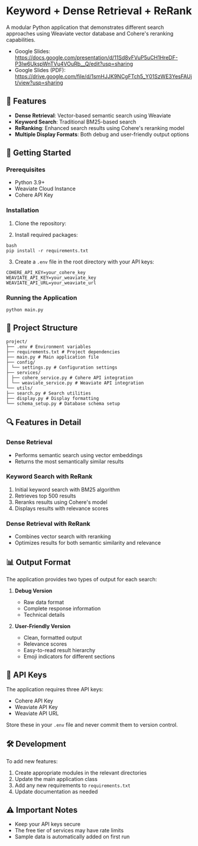 # Keyword + Dense Retrieval + ReRank

A modular Python application that demonstrates different search approaches using Weaviate vector database and Cohere's reranking capabilities.

- Google Slides: https://docs.google.com/presentation/d/11Sd8vFVuP5uCH1HreDF-P3Iw6UkspWnTVu4VOuRb__Q/edit?usp=sharing
- Google Slides (PDF): https://drive.google.com/file/d/1smHJJK9NCgFTch5_Y01SzWE3YesFAUjt/view?usp=sharing

## 🌟 Features

- **Dense Retrieval**: Vector-based semantic search using Weaviate
- **Keyword Search**: Traditional BM25-based search
- **ReRanking**: Enhanced search results using Cohere's reranking model
- **Multiple Display Formats**: Both debug and user-friendly output options

## 🚀 Getting Started

### Prerequisites

- Python 3.9+
- Weaviate Cloud Instance
- Cohere API Key

### Installation

1. Clone the repository: 


2. Install required packages:

```
bash
pip install -r requirements.txt
```


3. Create a `.env` file in the root directory with your API keys:

```
COHERE_API_KEY=your_cohere_key
WEAVIATE_API_KEY=your_weaviate_key
WEAVIATE_API_URL=your_weaviate_url
```


### Running the Application

```
python main.py
```


## 📁 Project Structure

```
project/
├── .env # Environment variables
├── requirements.txt # Project dependencies
├── main.py # Main application file
├── config/
│ └── settings.py # Configuration settings
├── services/
│ ├── cohere_service.py # Cohere API integration
│ └── weaviate_service.py # Weaviate API integration
└── utils/
├── search.py # Search utilities
├── display.py # Display formatting
└── schema_setup.py # Database schema setup
```

## 🔍 Features in Detail

### Dense Retrieval
- Performs semantic search using vector embeddings
- Returns the most semantically similar results

### Keyword Search with ReRank
1. Initial keyword search with BM25 algorithm
2. Retrieves top 500 results
3. Reranks results using Cohere's model
4. Displays results with relevance scores

### Dense Retrieval with ReRank
- Combines vector search with reranking
- Optimizes results for both semantic similarity and relevance

## 📊 Output Format

The application provides two types of output for each search:

1. **Debug Version**
   - Raw data format
   - Complete response information
   - Technical details

2. **User-Friendly Version**
   - Clean, formatted output
   - Relevance scores
   - Easy-to-read result hierarchy
   - Emoji indicators for different sections

## 🔑 API Keys

The application requires three API keys:
- Cohere API Key
- Weaviate API Key
- Weaviate API URL

Store these in your `.env` file and never commit them to version control.

## 🛠️ Development

To add new features:
1. Create appropriate modules in the relevant directories
2. Update the main application class
3. Add any new requirements to `requirements.txt`
4. Update documentation as needed

## ⚠️ Important Notes

- Keep your API keys secure
- The free tier of services may have rate limits
- Sample data is automatically added on first run


